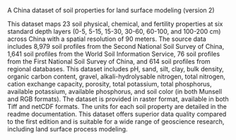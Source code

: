 A China dataset of soil properties for land surface modeling (version 2)

This dataset maps 23 soil physical, chemical, and fertility properties at six standard depth layers (0-5, 5-15, 15-30, 30-60, 60-100, and 100-200 cm) across China with a spatial resolution of 90 meters. The source data includes 8,979 soil profiles from the Second National Soil Survey of China, 1,641 soil profiles from the World Soil Information Service, 76 soil profiles from the First National Soil Survey of China, and 614 soil profiles from regional databases. This dataset includes pH, sand, silt, clay, bulk density, organic carbon content, gravel, alkali-hydrolysable nitrogen, total nitrogen, cation exchange capacity, porosity, total potassium, total phosphorus, available potassium, available phosphorus, and soil color (in both Munsell and RGB formats). The dataset is provided in raster format, available in both Tiff and netCDF formats. The units for each soil property are detailed in the readme documentation. This dataset offers superior data quality compared to the first edition and is suitable for a wide range of geoscience research, including land surface process modeling.
